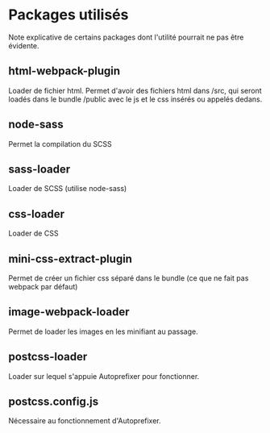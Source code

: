 # Packages utilisés

Note explicative de certains packages dont l'utilité pourrait ne pas être évidente.

## html-webpack-plugin
Loader de fichier html. 
Permet d'avoir des fichiers html dans /src, qui seront loadés dans le bundle /public avec le js et le css insérés ou appelés dedans.

## node-sass
Permet la compilation du SCSS

## sass-loader
Loader de SCSS (utilise node-sass)

## css-loader
Loader de CSS

## mini-css-extract-plugin
Permet de créer un fichier css séparé dans le bundle (ce que ne fait pas webpack par défaut)

## image-webpack-loader
Permet de loader les images en les minifiant au passage.

## postcss-loader
Loader sur lequel s'appuie Autoprefixer pour fonctionner.

## postcss.config.js
Nécessaire au fonctionnement d'Autoprefixer.